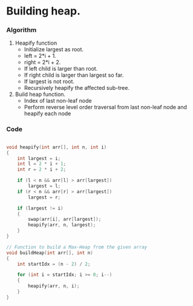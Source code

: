 # Building heap.

### Algorithm

1. Heapify function
    - Initialize largest as root.
    - left = 2\*i + 1.
    - right = 2\*i + 2.
    - If left child is larger than root.
    - If right child is larger than largest so far.
    - If largest is not root.
    - Recursively heapify the affected sub-tree.
2. Build heap function.
    - Index of last non-leaf node
    - Perform reverse level order traversal from last non-leaf node and heapify each node

### Code

```cpp

void heapify(int arr[], int n, int i)
{
    int largest = i;
    int l = 2 * i + 1;
    int r = 2 * i + 2;

    if (l < n && arr[l] > arr[largest])
        largest = l;
    if (r < n && arr[r] > arr[largest])
        largest = r;

    if (largest != i)
    {
        swap(arr[i], arr[largest]);
        heapify(arr, n, largest);
    }
}

// Function to build a Max-Heap from the given array
void buildHeap(int arr[], int n)
{
    int startIdx = (n - 2) / 2;

    for (int i = startIdx; i >= 0; i--)
    {
        heapify(arr, n, i);
    }
}
```
